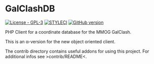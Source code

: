 # GalClashDB

[![License - GPL-3](https://img.shields.io/badge/licence-gpl--3-blue.svg)](LICENSE)
[![STYLECI](https://styleci.io/repos/39353422/shield)](https://styleci.io/repos/39353422/)
[![GitHub version](https://badge.fury.io/gh/Shea690901%2FGalClashDB.svg)](https://badge.fury.io/gh/Shea690901%2FGalClashDB)

PHP Client for a coordinate database for the MMOG GalClash.

This is an α-version for the new object oriented client.

The contrib directory contains useful addons for using this project.
For additional infos see >contrib/README<.
